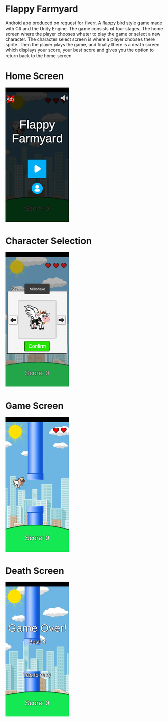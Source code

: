# Flappy Farmyard
Android app produced on request for fiverr. A flappy bird style game made with C# and the Unity Engine. The game consists of four stages. The home screen where the player chooses wheter to play the game or select a new character. The character select screen is where a player chooses there sprite. Then the player plays the game, and finally there is a death screen which displays your score, your best score and gives you the option to return back to the home screen.



# Home Screen
<img src="https://github.com/cameronkenny101/FlappyFarmyard/blob/master/Assets/Github/homeScreen.png" alt="drawing" width="200"/>



# Character Selection
<img src="https://github.com/cameronkenny101/FlappyFarmyard/blob/master/Assets/Github/characterSelect.png" alt="drawing" width="200"/>



# Game Screen
<img src="https://github.com/cameronkenny101/FlappyFarmyard/blob/master/Assets/Github/playingGame.png" alt="drawing" width="200"/>



# Death Screen
<img src="https://github.com/cameronkenny101/FlappyFarmyard/blob/master/Assets/Github/deathScreen.png" alt="drawing" width="200"/>
